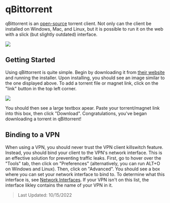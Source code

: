 # qBittorrent

qBittorrent is an [open-source](https://github.com/qbittorrent/qBittorrent) torrent client. Not only can the client be installed on Windows, Mac, and Linux, but it is possible to run it on the web with a slick (but slightly outdated) interface.

![](https://i.imgur.com/PPIM6Xr.png)

## Getting Started

Using qBittorrent is quite simple. Begin by downloading it from [their website](https://www.qbittorrent.org/download.php) and running the installer. Upon installing, you should see an image similar to the one displayed above. To add a torrent file or magnet link, click on the "link" button in the top left corner.

![](https://i.imgur.com/4PkTT6I.png)

You should then see a large textbox apear. Paste your torrent/magnet link into this box, then click "Download". Congratulations, you've began downloading a torrent in qBittorrent!

## Binding to a VPN

When using a VPN, you should never trust the VPN client killswitch feature. Instead, you should bind your client to the VPN's network interface. This is an effective solution for preventing traffic leaks. First, go to hover over the "Tools" tab, then click on "Preferences" (alternatively, you can run ALT+O on Windows and Linux). Then, click on "Advanced". You should see a box where you can set your network interface to bind to. To determine what this interface is, see [Network Interfaces](/VPN/network-interface). If your VPN isn't on this list, the interface likley contains the name of your VPN in it.

> Last Updated: 10/15/2022